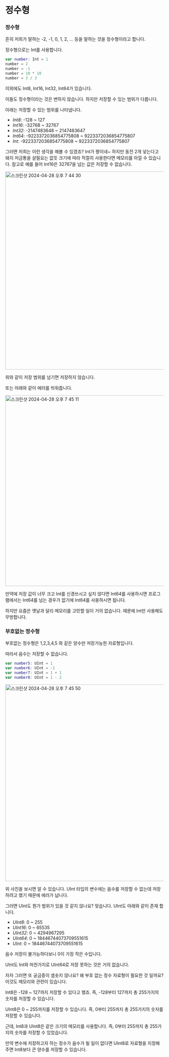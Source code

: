 # 정수형

### 정수형

흔히 저희가 말하는 -2, -1, 0, 1, 2, … 등을 말하는 것을 정수형이라고 합니다.

정수형으로는 Int를 사용합니다.

```swift
var number: Int = 1
number = 2
number = -1
number = 10 * 10
number = 3 / 3
```

이외에도 Int8, Int16, Int32, Int64가 있습니다.

이들도 정수형이라는 것은 변하지 않습니다. 하지만 저장할 수 있는 범위가 다릅니다.

아래는 저장할 수 있는 범위를 나타냅니다.

- *Int8*: -128 ~ 127
- *Int16*: -32768 ~ 32767
- *Int32*: -2147483648 ~ 2147483647
- *Int64*: -9223372036854775808 ~ 9223372036854775807
- *Int*: -9223372036854775808 ~ 9223372036854775807

그러면 저희는 이런 생각을 해볼 수 있겠죠? Int가 짱이네~ 하지만 동전 2개 넣는다고 돼지 저금통을 살필요는 없듯 크기에 따라 적절히 사용한다면 메모리를 아낄 수 있습니다. 참고로 예를 들어 Int16은 32767을 넘는 값은 저장할 수 없습니다.

<img width="630" alt="스크린샷 2024-04-28 오후 7 44 30" src="https://github.com/jjunhaa0211/Algorithm-Junha/assets/102890390/687ec32f-f9d6-4a07-b1fa-d9ce25d27711">

위와 같이 저장 범위를 넘기면 저장하지 않습니다.

또는 아래와 같이 에러를 띄워줍니다.

<img width="607" alt="스크린샷 2024-04-28 오후 7 45 11" src="https://github.com/jjunhaa0211/Algorithm-Junha/assets/102890390/9a63d582-9dd8-4f24-89f0-74021870eeff">

만약에 저장 값이 너무 크고 Int를 신경쓰시고 싶지 않다면 Int64를 사용하시면 프로그램에서는 Int64를 넘는 경우가 없기에 Int64를 사용하시면 됩니다.

하지만 요즘은 옛날과 달리 메모리를 고민할 일이 거의 없습니다. 때문에 Int만 사용해도 무방합니다.

### 부호없는 정수형

부호없는 정수형은 1,2,3,4,5 와 같은 양수만 저장가능한 자료형입니다.

따라서 음수는 저장할 수 없습니다.

```swift
var number5: UInt = 1
var number6: UInt = -1
var number7: UInt = 1 + 1
var number8: UInt = 1 - 2
```

<img width="626" alt="스크린샷 2024-04-28 오후 7 45 50" src="https://github.com/jjunhaa0211/Algorithm-Junha/assets/102890390/6d746de8-910a-48a0-af6b-a6898b35481b">

위 사진을 보시면 알 수 있습니다. UInt 타입의 변수에는 음수를 저장할 수 없는데 저장하려고 했기 때문에 에러가 납니다.

그러면 UInt도 뭔가 범위가 있을 것 같지 않나요? 맞습니다. UInt도 아래와 같이 존재 합니다.

- *UInt8*: 0 ~ 255
- *UInt16*: 0 ~ 65535
- *UInt32*: 0 ~ 4294967295
- *UInt64*: 0 ~ 18446744073709551615
- *UInt*: 0 ~ 18446744073709551615

음수 저장이 불가능하다보니 0이 가장 작은 수입니다.

UInt도 Int와 마찬가지로 UInt64로 저장 못하는 것은 거의 없습니다.

자자 그러면 또 궁금증이 셈솟지 않나요? 
왜 부호 없는 정수 자료형이 필요한 것 일까요?
이것도 메모리와 관련이 있습니다. 

Int8은 -128 ~ 127까지 저장할 수 있다고 했죠. 즉, -128부터 127까지 총 255가지의 숫자를 저장할 수 있습니다.

UInt8은 0 ~ 255까지를 저장할 수 있습니다. 즉, 0부터 255까지 총 255가지의 숫자를 저장할 수 있습니다.

근데, Int8과 UInt8은 같은 크기의 메모리를 사용합니다. 즉, 0부터 255까지 총 255가지의 숫자를 저장할 수 있었습니다.

만약 변수에 저장하고자 하는 정수가 음수가 될 일이 없다면 UInt8로 자료형을 지정해주면 Int8보다 큰 양수를 저장할 수 있습니다.
